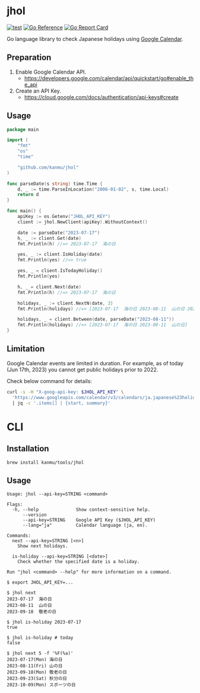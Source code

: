 # jhol

[![test](https://github.com/kanmu/jhol/actions/workflows/test.yml/badge.svg)](https://github.com/kanmu/jhol/actions/workflows/test.yml)
[![Go Reference](https://pkg.go.dev/badge/github.com/kanmu/jhol.svg)](https://pkg.go.dev/github.com/kanmu/jhol)
[![Go Report Card](https://goreportcard.com/badge/github.com/kanmu/jhol)](https://goreportcard.com/report/github.com/kanmu/jhol)

Go language library to check Japanese holidays using [Google Calendar](https://calendar.google.com/calendar/embed?src=ja.japanese%23holiday%40group.v.calendar.google.com).

## Preparation

1. Enable Google Calendar API.
    * https://developers.google.com/calendar/api/quickstart/go#enable_the_api
1. Create an API Key.
    * https://cloud.google.com/docs/authentication/api-keys#create

## Usage

```go
package main

import (
	"fmt"
	"os"
	"time"

	"github.com/kanmu/jhol"
)

func parseDate(s string) time.Time {
	d, _ := time.ParseInLocation("2006-01-02", s, time.Local)
	return d
}

func main() {
	apiKey := os.Getenv("JHOL_API_KEY")
	client := jhol.NewClient(apiKey).WithoutContext()

	date := parseDate("2023-07-17")
	h, _ := client.Get(date)
	fmt.Println(h) //=> 2023-07-17	海の日

	yes, _ := client.IsHoliday(date)
	fmt.Println(yes) //=> true

	yes, _ = client.IsTodayHoliday()
	fmt.Println(yes)

	h, _ = client.Next(date)
	fmt.Println(h) //=> 2023-07-17	海の日

	holidays, _ := client.NextN(date, 3)
	fmt.Println(holidays) //=> [2023-07-17	海の日 2023-08-11	山の日 2023-09-18	敬老の日]

	holidays, _ = client.Between(date, parseDate("2023-08-11"))
	fmt.Println(holidays) //=> [2023-07-17	海の日 2023-08-11	山の日]
}
```

## Limitation

Google Calendar events are limited in duration. For example, as of today (Jun 17th, 2023) you cannot get public holidays prior to 2022.

Check below command for details:

```sh
curl -s -H "X-goog-api-key: $JHOL_API_KEY" \
  'https://www.googleapis.com/calendar/v3/calendars/ja.japanese%23holiday%40group.v.calendar.google.com/events?showDeleted=false&singleEvents=true&orderBy=startTime&timeMin=2019-01-01T00:00:00Z&maxResults=100' \
  | jq -c '.items[] | {start, summary}'
```

# CLI

## Installation

```
brew install kanmu/tools/jhol
```

## Usage

```
Usage: jhol --api-key=STRING <command>

Flags:
  -h, --help              Show context-sensitive help.
      --version
      --api-key=STRING    Google API Key ($JHOL_API_KEY)
      --lang="ja"         Calendar language (ja, en).

Commands:
  next --api-key=STRING [<n>]
    Show next holidays.

  is-holiday --api-key=STRING [<date>]
    Check whether the specified date is a holiday.

Run "jhol <command> --help" for more information on a command.
```

```
$ export JHOL_API_KEY=...

$ jhol next
2023-07-17	海の日
2023-08-11	山の日
2023-09-18	敬老の日

$ jhol is-holiday 2023-07-17
true

$ jhol is-holiday # today
false

$ jhol next 5 -f '%F(%a)'
2023-07-17(Mon)	海の日
2023-08-11(Fri)	山の日
2023-09-18(Mon)	敬老の日
2023-09-23(Sat)	秋分の日
2023-10-09(Mon)	スポーツの日
```
